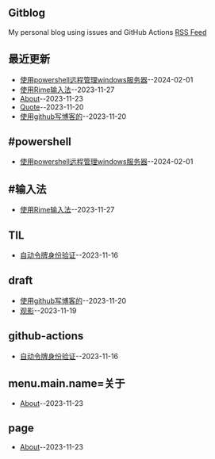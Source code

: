 ## Gitblog
My personal blog using issues and GitHub Actions
[RSS Feed](https://raw.githubusercontent.com/shyn/shyn.github.io/master/feed.xml)

## 最近更新
- [使用powershell远程管理windows服务器](https://github.com/shyn/shyn.github.io/issues/13)--2024-02-01
- [使用Rime输入法](https://github.com/shyn/shyn.github.io/issues/12)--2023-11-27
- [About](https://github.com/shyn/shyn.github.io/issues/11)--2023-11-23
- [Quote](https://github.com/shyn/shyn.github.io/issues/7)--2023-11-20
- [使用github写博客的](https://github.com/shyn/shyn.github.io/issues/6)--2023-11-20
## #powershell
- [使用powershell远程管理windows服务器](https://github.com/shyn/shyn.github.io/issues/13)--2024-02-01
## #输入法
- [使用Rime输入法](https://github.com/shyn/shyn.github.io/issues/12)--2023-11-27
## TIL
- [自动令牌身份验证](https://github.com/shyn/shyn.github.io/issues/3)--2023-11-16
## draft
- [使用github写博客的](https://github.com/shyn/shyn.github.io/issues/6)--2023-11-20
- [观影](https://github.com/shyn/shyn.github.io/issues/5)--2023-11-19
## github-actions
- [自动令牌身份验证](https://github.com/shyn/shyn.github.io/issues/3)--2023-11-16
## menu.main.name=关于
- [About](https://github.com/shyn/shyn.github.io/issues/11)--2023-11-23
## page
- [About](https://github.com/shyn/shyn.github.io/issues/11)--2023-11-23
